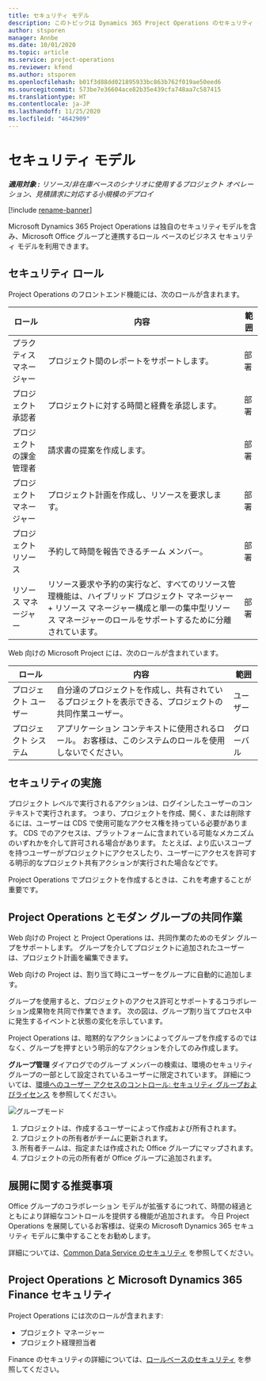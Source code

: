 ```yaml
---
title: セキュリティ モデル
description: このトピックは Dynamics 365 Project Operations のセキュリティ モデルに関する情報を提供します。
author: stsporen
manager: Annbe
ms.date: 10/01/2020
ms.topic: article
ms.service: project-operations
ms.reviewer: kfend
ms.author: stsporen
ms.openlocfilehash: b01f3d88dd021895933bc863b762f019ae50eed6
ms.sourcegitcommit: 573be7e36604ace82b35e439cfa748aa7c587415
ms.translationtype: HT
ms.contentlocale: ja-JP
ms.lasthandoff: 11/25/2020
ms.locfileid: "4642909"
---
```

# <a name="security-model"></a>セキュリティ モデル

_**適用対象 :** リソース/非在庫ベースのシナリオに使用するプロジェクト オペレーション、見積請求に対応する小規模のデプロイ_

[!include [rename-banner](~/includes/cc-data-platform-banner.md)]

Microsoft Dynamics 365 Project Operations は独自のセキュリティモデルを含み、Microsoft Office グループと連携するロール ベースのビジネス セキュリティ モデルを利用できます。 


## <a name="security-roles"></a>セキュリティ ロール
Project Operations のフロントエンド機能には、次のロールが含まれます。

| ロール                          | 内容                                                                                                                                                                 | 範囲 |
|-------------------------------|-----------------------------------------------------------------------------------------------------------------------------------------------------------------------------|------|
| プラクティス マネージャー              | プロジェクト間のレポートをサポートします。                                                                                                            | 部署              |
| プロジェクト承認者              | プロジェクトに対する時間と経費を承認します。                                                                                                                              | 部署 |
| プロジェクトの課金管理者 | 請求書の提案を作成します。                                                                                                                                                 | 部署 |
| プロジェクト マネージャー               | プロジェクト計画を作成し、リソースを要求します。                                                                                                                              | 部署 |
| プロジェクト リソース              | 予約して時間を報告できるチーム メンバー。                                                                                                          | 部署|
| リソース マネージャー              | リソース要求や予約の実行など、すべてのリソース管理機能は、ハイブリッド プロジェクト マネージャー + リソース マネージャー構成と単一の集中型リソース マネージャーのロールをサポートするために分離されています。 | 部署 |


Web 向けの Microsoft Project には、次のロールが含まれています。

| ロール           | 内容                                                                                                        | 範囲  |
|----------------|--------------------------------------------------------------------------------------------------------------------|--------|
| プロジェクト ユーザー   | 自分達のプロジェクトを作成し、共有されているプロジェクトを表示できる、プロジェクトの共同作業ユーザー。 | ユーザー    |
| プロジェクト システム | アプリケーション コンテキストに使用されるロール。 お客様は、このシステムのロールを使用しないでください。                                    | グローバル |

## <a name="security-enforcement"></a>セキュリティの実施
プロジェクト レベルで実行されるアクションは、ログインしたユーザーのコンテキストで実行されます。 つまり、プロジェクトを作成、開く、または削除するには、ユーザーは CDS で使用可能なアクセス権を持っている必要があります。 CDS でのアクセスは、プラットフォームに含まれている可能なメカニズムのいずれかを介して許可される場合があります。 たとえば、より広いスコープを持つユーザーがプロジェクトにアクセスしたり、ユーザーにアクセスを許可する明示的なプロジェクト共有アクションが実行された場合などです。

Project Operations でプロジェクトを作成するときは、これを考慮することが重要です。

## <a name="modern-group-collaboration-with-project-operations"></a>Project Operations とモダン グループの共同作業
Web 向けの Project と Project Operations は、共同作業のためのモダン グループをサポートします。 グループを介してプロジェクトに追加されたユーザーは、プロジェクト計画を編集できます。

Web 向けの Project は、割り当て時にユーザーをグループに自動的に追加します。

グループを使用すると、プロジェクトのアクセス許可とサポートするコラボレーション成果物を共同で作業できます。 次の図は、グループ割り当てプロセス中に発生するイベントと状態の変化を示しています。

Project Operations は、暗黙的なアクションによってグループを作成するのではなく、グループを押すという明示的なアクションを介してのみ作成します。

**グループ管理** ダイアログでのグループ メンバーの検索は、環境のセキュリティ グループの一部として設定されているユーザーに限定されています。 詳細については、[環境へのユーザー アクセスのコントロール: セキュリティ グループおよびライセンス](https://docs.microsoft.com/power-platform/admin/control-user-access) を参照してください。

![グループモード](./media/groupsmode.png)

1. プロジェクトは、作成するユーザーによって作成および所有されます。
2. プロジェクトの所有者がチームに更新されます。
3. 所有者チームは、指定または作成された Office グループにマップされます。
4. プロジェクトの元の所有者が Office グループに追加されます。

## <a name="deployment-recommendation"></a>展開に関する推奨事項
Office グループのコラボレーション モデルが拡張するにつれて、時間の経過とともにより詳細なコントロールを提供する機能が追加されます。 今日 Project Operations を展開しているお客様は、従来の Microsoft Dynamics 365 セキュリティ モデルに集中することをお勧めします。

詳細については、[Common Data Service のセキュリティ](https://docs.microsoft.com/power-platform/admin/wp-security) を参照してください。

## <a name="project-operations-and-microsoft-dynamics-365-finance-security"></a>Project Operations と Microsoft Dynamics 365 Finance セキュリティ
Project Operations には次のロールが含まれます:

- プロジェクト マネージャー
- プロジェクト経理担当者

Finance のセキュリティの詳細については、[ロールベースのセキュリティ](https://docs.microsoft.com/dynamics365/fin-ops-core/dev-itpro/sysadmin/role-based-security) を参照してください。


